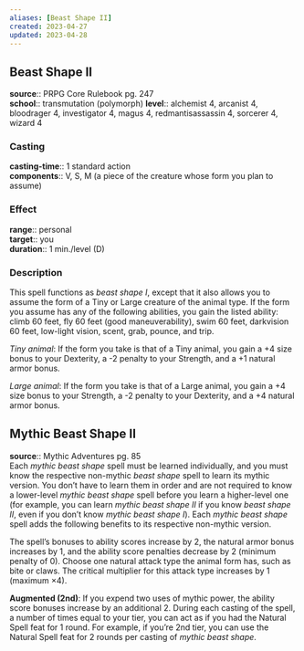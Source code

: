```yaml
---
aliases: [Beast Shape II]
created: 2023-04-27
updated: 2023-04-28
---
```


## Beast Shape II

**source**:: PRPG Core Rulebook pg. 247  
**school**:: transmutation (polymorph)
**level**:: alchemist 4, arcanist 4, bloodrager 4, investigator 4, magus 4, redmantisassassin 4, sorcerer 4, wizard 4

### Casting

**casting-time**:: 1 standard action  
**components**:: V, S, M (a piece of the creature whose form you plan to assume)

### Effect

**range**:: personal  
**target**:: you  
**duration**:: 1 min./level (D)

### Description

This spell functions as *beast shape I*, except that it also allows you to assume the form of a Tiny or Large creature of the animal type. If the form you assume has any of the following abilities, you gain the listed ability: climb 60 feet, fly 60 feet (good maneuverability), swim 60 feet, darkvision 60 feet, low-light vision, scent, grab, pounce, and trip.  
  
*Tiny animal*: If the form you take is that of a Tiny animal, you gain a +4 size bonus to your Dexterity, a -2 penalty to your Strength, and a +1 natural armor bonus.  
  
*Large animal*: If the form you take is that of a Large animal, you gain a +4 size bonus to your Strength, a -2 penalty to your Dexterity, and a +4 natural armor bonus.

## Mythic Beast Shape II

**source**:: Mythic Adventures pg. 85  
Each *mythic beast shape* spell must be learned individually, and you must know the respective non-mythic *beast shape* spell to learn its mythic version. You don’t have to learn them in order and are not required to know a lower-level *mythic beast shape* spell before you learn a higher-level one (for example, you can learn *mythic beast shape II* if you know *beast shape II*, even if you don’t know *mythic beast shape I*). Each *mythic beast shape* spell adds the following benefits to its respective non-mythic version.  
  
The spell’s bonuses to ability scores increase by 2, the natural armor bonus increases by 1, and the ability score penalties decrease by 2 (minimum penalty of 0). Choose one natural attack type the animal form has, such as bite or claws. The critical multiplier for this attack type increases by 1 (maximum ×4).  
  
**Augmented (2nd)**: If you expend two uses of mythic power, the ability score bonuses increase by an additional 2. During each casting of the spell, a number of times equal to your tier, you can act as if you had the Natural Spell feat for 1 round. For example, if you’re 2nd tier, you can use the Natural Spell feat for 2 rounds per casting of *mythic beast shape*.

